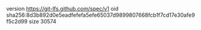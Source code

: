 version https://git-lfs.github.com/spec/v1
oid sha256:8d3b892d0e5eadfefefa5efe65037d9899807668fcb1f7cd17e30afe9f5c2d99
size 30574
